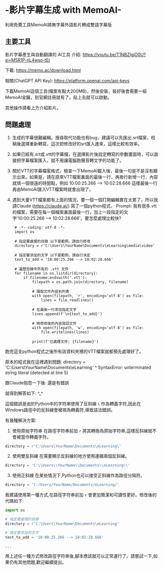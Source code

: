# -影片字幕生成 with MemoAI-
利用免費工具MemoAI將無字幕外語影片轉成雙語字幕版

## 主要工具
影片字幕產生與自動翻譯的 AI工具
介紹: https://youtu.be/T1NBZIgjO0U?si=M5R1P-nL4wso-tEr

下載: https://memo.ac/download.html

相關(ChatGPT API Key): https://platform.openai.com/api-keys

下載MemoAI這個工具(檔案有點大200MB)，然後安裝，裝好後會需要一組MemoAI金鑰，到官網註冊就有了，貼上去就可以啟動。

其他操作請看上方介紹影片。

## 問題處理

1. 生成的字幕很難編輯。搜尋取代功能也有bug，建議可以先匯出.srt檔案，校稿後選擇重新轉寫，這次把修改好的srt匯入進來，這樣比較有效率。

2. 如果已經有.srt或.vtt的字幕檔，在選擇影片後設定轉寫的參數畫面時，可以直接把字幕檔案匯入，就不用讓電腦跑聲音轉文字的功能了。

3. 關於VTT的字幕檔案格式，檢查一下MemoAI載入後，最後一句是不是沒有顯示出來。如果是，請在原來VTT檔案裏面的最後一行，再換行新增一行，內容就填一個很遠的時間點，例如
10:00:25.266 --> 10:02:28.666
這樣最後一行再由MemoAI匯入VTT檔案時就會出現了。

4. 遇到大量VTT檔案都有上面的情況，要一個一個打開編輯實在太累了，所以我請Claude (https://claude.ai/) 寫了一個python程式，
   Prompt: 我有很多.vtt的檔案，需要在每一個檔案裏面最後一行，加上一段指定的文字'10:00:25.266 --> 10:02:28.666'，要怎麼處理比較快?

        # -*- coding: utf-8 -*-
        import os
        
        # 指定要處理的目錄 以下是範例，請自行修改
        directory = r'C:\Users\YourName\Documents\eLearning\media\video'
        
        # 指定要添加的文字 以下是範例，請自行決定
        text_to_add = '10:00:25.266 --> 10:02:28.666'
        
        # 遍歷目錄中所有的 .vtt 文件
        for filename in os.listdir(directory):
            if filename.endswith('.vtt'):
                filepath = os.path.join(directory, filename)
        
                # 讀取文件內容到列表
                with open(filepath, 'r', encoding='utf-8') as file:
                    lines = file.readlines()
        
                # 在最後一行添加指定文字
                lines.append(f'\n{text_to_add}')
                
                # 將修改後的內容寫回文件
                with open(filepath, 'w', encoding='utf-8') as file:
                    file.writelines(lines)
                
                print(f'已處理文件: {filename}')

跑完這支python程式之後所有該資料夾裡的VTT檔案就都預先處理好了。

原本的程式我在這裡遇到問題:
directory = 'C:\Users\YourName\Documents\eLearning\'
^
SyntaxError: unterminated string literal (detected at line 5)

跟Claude抱怨一下後: 還是有錯誤

就得到解答如下: ^_^

這個錯誤是由於Python中的字符串使用了反斜線 `\`  作為轉義字符,因此在Windows路徑中的反斜線會被視為轉義符,導致語法錯誤。

有幾種解決方案:

1. 使用原始字符串
在路徑字符串前加 `r` 將其轉換為原始字符串,這樣反斜線就不會被當作轉義字符。

```python
directory = r'C:\Users\YourName\Documents\eLearning\'
```

2. 使用雙反斜線
在需要顯示反斜線的地方使用連續兩個反斜線。

```python
directory = 'C:\\Users\\YourName\\Documents\\eLearning\\'
```

3. 使用正斜線
在某些情況下,Python也可以接受正斜線作為路徑分隔符。

```python 
directory = 'C:/Users/YourName/Documents/eLearning/'
```

我建議使用第一種方式,在路徑字符串前加 `r` 會更加簡潔和可讀性更好。修改後的代碼如下:

```python
import os

# 指定要處理的目錄
directory = r'C:\Users\YourName\Documents\eLearning'

# 指定要添加的文字 
text_to_add = '10:00:25.266 --> 10:02:28.666'

...
```

用上述任一種方式修改路徑字符串後,腳本應該就可以正常運行了。請嘗試一下,如果仍有其他問題,歡迎繼續提出。
